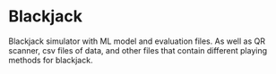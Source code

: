 # Blackjack
Blackjack simulator with ML model and evaluation files. As well as QR scanner, csv files of data, and other files that contain different playing methods for blackjack.
